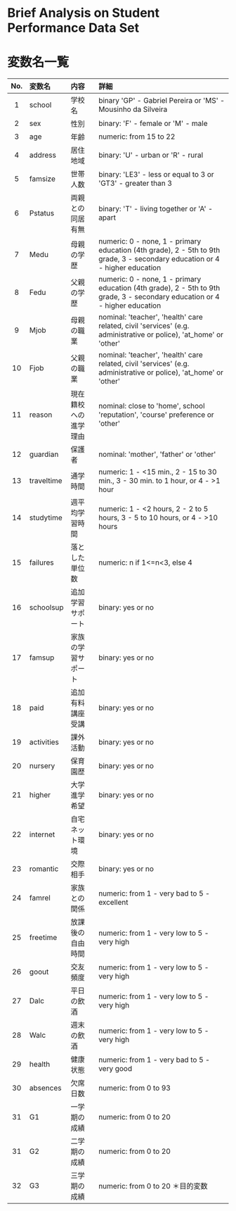 # Brief Analysis on Student Performance Data Set


# 変数名一覧

|No.| 変数名 | 内容 | 詳細|
|:-:|:-|:-|:-|
1 | school | 学校名|binary 'GP' - Gabriel Pereira or 'MS' - Mousinho da Silveira
2 | sex | 性別|binary: 'F' - female or 'M' - male
3 | age | 年齢|numeric: from 15 to 22
4 | address | 居住地域 |binary: 'U' - urban or 'R' - rural
5 | famsize | 世帯人数 |binary: 'LE3' - less or equal to 3 or 'GT3' - greater than 3
6 | Pstatus | 両親との同居有無 |binary: 'T' - living together or 'A' - apart
7 | Medu | 母親の学歴 |numeric: 0 - none, 1 - primary education (4th grade), 2 - 5th to 9th grade, 3 - secondary education or 4 - higher education
8 | Fedu | 父親の学歴 |numeric: 0 - none, 1 - primary education (4th grade), 2 - 5th to 9th grade, 3 - secondary education or 4 - higher education
9 | Mjob | 母親の職業 |nominal: 'teacher', 'health' care related, civil 'services' (e.g. administrative or police), 'at_home' or 'other'
10 | Fjob | 父親の職業  |nominal: 'teacher', 'health' care related, civil 'services' (e.g. administrative or police), 'at_home' or 'other'
11 | reason | 現在籍校への進学理由 |nominal: close to 'home', school 'reputation', 'course' preference or 'other'
12 | guardian |保護者 |nominal: 'mother', 'father' or 'other'
13 |traveltime |通学時間 |numeric: 1 - <15 min., 2 - 15 to 30 min., 3 - 30 min. to 1 hour, or 4 - >1 hour
14 |studytime |週平均学習時間 |numeric: 1 - <2 hours, 2 - 2 to 5 hours, 3 - 5 to 10 hours, or 4 - >10 hours
15 |failures |落とした単位数 |numeric: n if 1<=n<3, else 4
16 |schoolsup |追加学習サポート |binary: yes or no
17 |famsup |家族の学習サポート |binary: yes or no
18 |paid |追加有料講座受講|binary: yes or no
19 |activities |課外活動 |binary: yes or no
20 |nursery |保育園歴 |binary: yes or no
21 |higher |大学進学希望 |binary: yes or no
22 |internet |自宅ネット環境 |binary: yes or no
23 |romantic |交際相手 |binary: yes or no
24 |famrel |家族との関係 |numeric: from 1 - very bad to 5 - excellent
25 |freetime |放課後の自由時間 |numeric: from 1 - very low to 5 - very high
26 |goout |交友頻度 |numeric: from 1 - very low to 5 - very high
27 |Dalc |平日の飲酒 |numeric: from 1 - very low to 5 - very high
28 |Walc |週末の飲酒 |numeric: from 1 - very low to 5 - very high
29 |health |健康状態 |numeric: from 1 - very bad to 5 - very good
30 |absences |欠席日数 |numeric: from 0 to 93
31 |G1 |一学期の成績 |numeric: from 0 to 20
31 |G2 |二学期の成績 |numeric: from 0 to 20
32 | G3 |三学期の成績 |numeric: from 0 to 20 ＊目的変数
